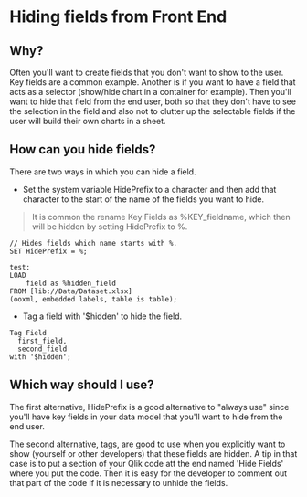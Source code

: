 # Hiding fields from Front End

## Why?
Often you'll want to create fields that you don't want to show to the user. Key fields are a common example. Another is if you want to have a field that acts as a selector (show/hide chart in a container for example). 
Then you'll want to hide that field from the end user, both so that they don't have to see the selection in the field and also not to clutter up the selectable fields if the user will build their own charts in a sheet.

## How can you hide fields?
There are two ways in which you can hide a field. 

- Set the system variable HidePrefix to a character and then add that character to the start of the name of the fields you want to hide.

> It is common the rename Key Fields as %KEY_fieldname, which then will be hidden by setting HidePrefix to %.

```
// Hides fields which name starts with %.
SET HidePrefix = %;

test:
LOAD
	field as %hidden_field
FROM [lib://Data/Dataset.xlsx]
(ooxml, embedded labels, table is table);
```

- Tag a field with '$hidden' to hide the field.

```
Tag Field 
  first_field,
  second_field
with '$hidden';
```

## Which way should I use?
The first alternative, HidePrefix is a good alternative to "always use" since you'll have key fields in your data model that you'll want to hide from the end user.

The second alternative, tags, are good to use when you explicitly want to show (yourself or other developers) that these fields are hidden. A tip in that case is to put a section of your Qlik code att the end named 'Hide Fields' where you put the code.
Then it is easy for the developer to comment out that part of the code if it is necessary to unhide the fields.
